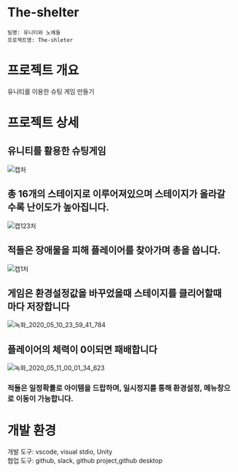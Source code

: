 # The-shelter

    팀명: 유니티와 노예들
    프로젝트명: The-shleter

# 프로젝트 개요
유니티를 이용한 슈팅 게임 만들기

# 프로젝트 상세

## 유니티를 활용한 슈팅게임
![캡처](https://user-images.githubusercontent.com/14048756/81502417-cf9ea400-9318-11ea-94dc-75fc4b3dfae1.PNG)

## 총 16개의 스테이지로 이루어져있으며 스테이지가 올라갈수록 난이도가 높아집니다.
![캡123처](https://user-images.githubusercontent.com/14048756/81502628-fe694a00-9319-11ea-9ac6-6de7f69003bd.PNG)

## 적들은 장애물을 피해 플레이어를 찾아가며 총을 쏩니다.
![캡1처](https://user-images.githubusercontent.com/14048756/81502595-d4b02300-9319-11ea-811a-4fee00462b9e.PNG)

## 게임은 환경설정값을 바꾸었을때 스테이지를 클리어할때 마다 저장합니다
![녹화_2020_05_10_23_59_41_784](https://user-images.githubusercontent.com/14048756/81502707-6d46a300-931a-11ea-85c8-4003ca4f54c1.gif)

## 플레이어의 체력이 0이되면 패배합니다
![녹화_2020_05_11_00_01_34_623](https://user-images.githubusercontent.com/14048756/81502729-a54de600-931a-11ea-8615-b006d3be163c.gif)

### 적들은 일정확률로 아이템을 드랍하며, 일시정지를 통해 환경설정, 메뉴창으로 이동이 가능합니다.

# 개발 환경
개발 도구: vscode, visual stdio, Unity   
협업 도구: github, slack, github project,github desktop  

